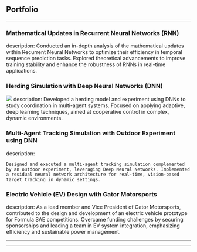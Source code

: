 ## Portfolio

---
### Mathematical Updates in Recurrent Neural Networks (RNN)
description:
    Conducted an in-depth analysis of the mathematical updates within Recurrent Neural Networks to optimize their efficiency in temporal sequence prediction tasks. Explored theoretical advancements to improve training stability and enhance the robustness of RNNs in real-time applications.
    
### Herding Simulation with Deep Neural Networks (DNN)
<img src="images/dummy_thumbnail.jpg?raw=true"/>
description:
    Developed a herding model and experiment using DNNs to study coordination in multi-agent systems. Focused on applying adaptive, deep learning techniques, aimed at cooperative control in complex, dynamic environments.

### Multi-Agent Tracking Simulation with Outdoor Experiment using DNN
description:

    Designed and executed a multi-agent tracking simulation complemented by an outdoor experiment, leveraging Deep Neural Networks. Implemented a residual neural network architecture for real-time, vision-based target tracking in dynamic settings.

### Electric Vehicle (EV) Design with Gator Motorsports
description:
    As a lead member and Vice President of Gator Motorsports, contributed to the design and development of an electric vehicle prototype for Formula SAE competitions. Overcame funding challenges by securing sponsorships and leading a team in EV system integration, emphasizing efficiency and sustainable power management.


---




---
